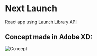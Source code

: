 # Next Launch
React app using [Launch Library API](https://launchlibrary.net/)

## Concept made in Adobe XD:
![Concept](https://i.imgur.com/JtGEE0I.png)